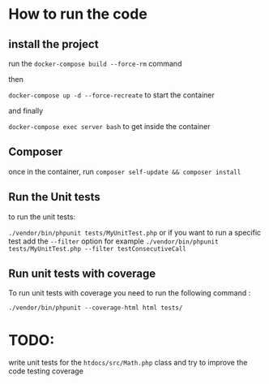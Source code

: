 # How to run the code

## install the project

run the `docker-compose build --force-rm` command 

then

`docker-compose up -d --force-recreate` to start the container

and finally

`docker-compose exec server bash` to get inside the container

## Composer

once in the container, run `composer self-update && composer install`


## Run the Unit tests

to run the unit tests: 

`./vendor/bin/phpunit tests/MyUnitTest.php` or if you want to run a specific test add the `--filter` option 
for example  `./vendor/bin/phpunit tests/MyUnitTest.php --filter testConsecutiveCall`


## Run unit tests with coverage

To run unit tests with coverage you need to run the following command :

`./vendor/bin/phpunit --coverage-html html tests/`

# TODO: 

write unit tests for the `htdocs/src/Math.php` class and try to improve the code testing coverage 